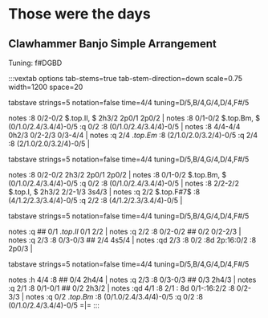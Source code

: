 # Those were the days
## Clawhammer Banjo Simple Arrangement
Tuning: f#DGBD

:::vextab
options tab-stems=true tab-stem-direction=down scale=0.75 width=1200 space=20

tabstave strings=5 notation=false time=4/4 tuning=D/5,B/4,G/4,D/4,F#/5

notes :8 0/2-0/2 $.top.II, $ 2h3/2 2p0/1 2p0/2 |
notes :8 0/1-0/2 $.top.Bm, $ (0/1.0/2.4/3.4/4)-0/5 :q 0/2 :8 (0/1.0/2.4/3.4/4)-0/5 |
notes :8 4/4-4/4 0h2/3 0/2-2/3 0/3-4/4 | 
notes :q 2/4 $.top.Em$ :8 (2/1.0/2.0/3.2/4)-0/5 :q 2/4 :8 (2/1.0/2.0/3.2/4)-0/5 |

tabstave strings=5 notation=false time=4/4 tuning=D/5,B/4,G/4,D/4,F#/5

notes :8 0/2-0/2 2h3/2 2p0/1 2p0/2 |
notes :8 0/1-0/2 $.top.Bm, $ (0/1.0/2.4/3.4/4)-0/5 :q 0/2 :8 (0/1.0/2.4/3.4/4)-0/5 |
notes :8 2/2-2/2 $.top.I, $  2h3/2 2/2-1/3 3s4/3 | 
notes :q 2/2 $.top.F#7$ :8 (4/1.2/2.3/3.4/4)-0/5 :q 2/2 :8 (4/1.2/2.3/3.4/4)-0/5 |

tabstave strings=5 notation=false time=4/4 tuning=D/5,B/4,G/4,D/4,F#/5

notes :q ## 0/1 $.top.II$ 0/1 2/2 |
notes :q 2/2 :8 0/2-0/2 ## 0/2 0/2-2/3 |
notes :q 2/3 :8 0/3-0/3 ## 2/4 4s5/4 |
notes :qd 2/3 :8 0/2 :8d 2p:16:0/2 :8 2p0/3 |

tabstave strings=5 notation=false time=4/4 tuning=D/5,B/4,G/4,D/4,F#/5

notes :h 4/4 :8 ## 0/4 2h4/4 |
notes :q 2/3 :8 0/3-0/3 ## 0/3 2h4/3 |
notes :q 2/1 :8 0/1-0/1 ## 0/2 2h3/2 |
notes :qd 4/1 :8 2/1 : 8d 0/1-:16:2/2 :8 0/2-3/3 |
notes :q 0/2 $.top.Bm$ :8 (0/1.0/2.4/3.4/4)-0/5 :q 0/2 :8 (0/1.0/2.4/3.4/4)-0/5 =|=
:::